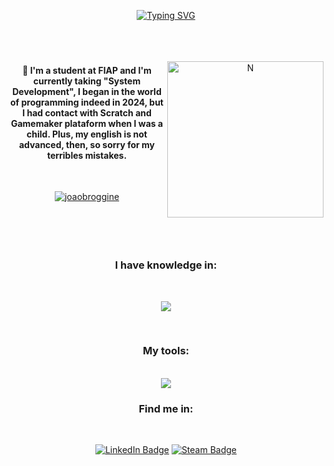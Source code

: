 <div align="center">
    
[![Typing SVG](https://readme-typing-svg.demolab.com?font=Major+Mono+Display&size=30&pause=1000&color=15B308&center=true&vCenter=true&width=560&lines=Hello+World!+I'm+Broggine)](https://git.io/typing-svg)
<br>
<br>
<br>
<br>

<img src="https://media.tenor.com/qvSmcpS-kdIAAAAi/n-harmonia-n.gif" alt="N" min-width="250px" max-width="400px" width="250px" align="right">
<h4>💬 I'm a student at FIAP and I'm currently taking "System Development", I began in the world of programming indeed in 2024, but I had contact with Scratch and Gamemaker plataform when I was a child. Plus, my english is not advanced, then, so sorry for my terribles mistakes.</h4>
<br>

[![joaobroggine](https://github-readme-stats.vercel.app/api/top-langs/?username=joaobroggine&layout=compact&theme=highcontrast)](https://github.com/anuraghazra/github-readme-stats)
<br>
<br>
<br>
<br>
<br>
<h3>I have knowledge in:</h3>
<p align="center">
    <br>
    <p align="center">
        <img src="https://skillicons.dev/icons?i=cs,dotnet,java,spring,py,go,postgres,js,ts,react,bootstrap,tailwind,vite,nextjs" />
    </p>
    <br>
</p>
<h3>My tools:</h3>
<p align="center">
    <br>
    <img src="https://skillicons.dev/icons?i=vscode,idea,github,git,docker,postman,windows,linux,debian" />
</p>
<div style="inline_block">
<h3>Find me in:</h3>
<br>
  
[![LinkedIn Badge](https://img.shields.io/badge/LinkedIn-0077B5?style=for-the-badge&logo=linkedin&logoColor=white)](https://www.linkedin.com/in/joão-vitor-broggine-5b92a02b2/) [![Steam Badge](https://img.shields.io/badge/Steam-171a21?style=for-the-badge&logo=steam&logoColor=white)](https://steamcommunity.com/profiles/76561199168089335/)
